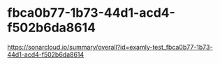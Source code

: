 # fbca0b77-1b73-44d1-acd4-f502b6da8614
https://sonarcloud.io/summary/overall?id=examly-test_fbca0b77-1b73-44d1-acd4-f502b6da8614
